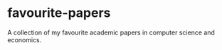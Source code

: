 # favourite-papers
A collection of my favourite academic papers in computer science and economics. 
